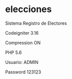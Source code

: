 # elecciones

Sistema Registro de Electores 

Codeigniter 3.16

Compression ON

PHP 5.6

Usuario: ADMIN

Password 123123